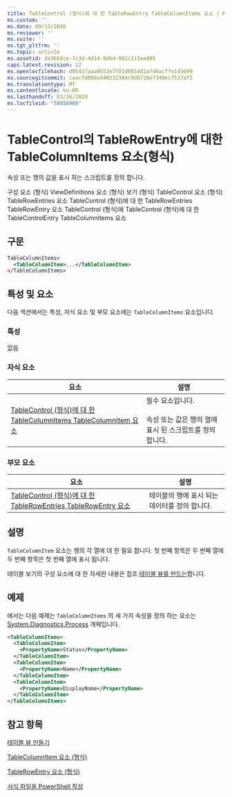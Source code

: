 ```yaml
---
title: TableControl (형식)에 대 한 TableRowEntry TableColumnItems 요소 | Microsoft Docs
ms.custom: ''
ms.date: 09/13/2016
ms.reviewer: ''
ms.suite: ''
ms.tgt_pltfrm: ''
ms.topic: article
ms.assetid: d43684ce-7c3d-4d14-8dbd-061c111ee805
caps.latest.revision: 12
ms.openlocfilehash: d05437aaa9652e7f81d0854d1a746acffe145699
ms.sourcegitcommit: caac7d098a448232304c9d6728e7340ec7517a71
ms.translationtype: MT
ms.contentlocale: ko-KR
ms.lasthandoff: 03/16/2019
ms.locfileid: "58056909"
---
```

# <a name="tablecolumnitems-element-for-tablerowentry-for-tablecontrol-format"></a>TableControl의 TableRowEntry에 대한 TableColumnItems 요소(형식)

속성 또는 행의 값을 표시 하는 스크립트를 정의 합니다.

구성 요소 (형식) ViewDefinitions 요소 (형식) 보기 (형식) TableControl 요소 (형식) TableRowEntries 요소 TableControl (형식)에 대 한 TableRowEntries TableRowEntry 요소 TableControl (형식)에 TableControl (형식)에 대 한 TableControlEntry TableColumnItems 요소

## <a name="syntax"></a>구문

```xml
TableColumnItems>
  <TableColumnItem>...</TableColumnItem>
</TableColumnItems>
```

## <a name="attributes-and-elements"></a>특성 및 요소

다음 섹션에서는 특성, 자식 요소 및 부모 요소에는 `TableColumnItems` 요소입니다.

### <a name="attributes"></a>특성

없음

### <a name="child-elements"></a>자식 요소

|요소|설명|
|-------------|-----------------|
|[TableControl (형식)에 대 한 TableColumnItems TableColumnItem 요소](./tablecolumnitem-element-for-tablecolumnitems-for-tablecontrol-format.md)|필수 요소입니다.<br /><br /> 속성 또는 값은 행의 열에 표시 된 스크립트를 정의 합니다.|

### <a name="parent-elements"></a>부모 요소

|요소|설명|
|-------------|-----------------|
|[TableControl (형식)에 대 한 TableRowEntries TableRowEntry 요소](./tablerowentry-element-for-tablerowentries-for-tablecontrol-format.md)|테이블의 행에 표시 되는 데이터를 정의 합니다.|

## <a name="remarks"></a>설명

`TableColumnItem` 요소는 행의 각 열에 대 한 필요 합니다. 첫 번째 항목은 두 번째 열에 두 번째 항목은 첫 번째 열에 표시 됩니다.

테이블 보기의 구성 요소에 대 한 자세한 내용은 참조 [테이블 뷰를 만드는](./creating-a-table-view.md)합니다.

## <a name="example"></a>예제

에서는 다음 예제는 `TableColumnItems` 의 세 가지 속성을 정의 하는 요소는 [System.Diagnostics.Process](/dotnet/api/System.Diagnostics.Process) 개체입니다.

```xml
<TableColumnItems>
  <TableColumnItem>
    <PropertyName>Status</PropertyName>
  </TableColumnItem>
  <TableColumnItem>
    <PropertyName>Name</PropertyName>
  </TableColumnItem>
  <TableColumnItem>
    <PropertyName>DisplayName</PropertyName>
  </TableColumnItem>
</TableColumnItems>

```

## <a name="see-also"></a>참고 항목

[테이블 뷰 만들기](./creating-a-table-view.md)

[TableColumnItem 요소 (형식)](./tablecolumnitem-element-for-tablecolumnitems-for-tablecontrol-format.md)

[TableRowEntry 요소 (형식)](./tablerowentry-element-for-tablerowentries-for-tablecontrol-format.md)

[서식 파일을 PowerShell 작성](./writing-a-powershell-formatting-file.md)
